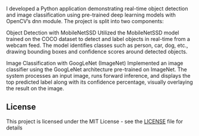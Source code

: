 I developed a Python application demonstrating real-time object detection and image classification using pre-trained 
deep learning models with OpenCV’s dnn module. The project is split into two components:

Object Detection with MobileNetSSD
Utilized the MobileNetSSD model trained on the COCO dataset to detect and label objects in real-time from a webcam feed. 
The model identifies classes such as person, car, dog, etc., drawing bounding boxes and confidence scores around detected objects.

Image Classification with GoogLeNet (ImageNet)
Implemented an image classifier using the GoogLeNet architecture pre-trained on ImageNet. 
The system processes an input image, runs forward inference, and displays the top predicted label along with its confidence percentage, 
visually overlaying the result on the image.

## License
This project is licensed under the MIT License - see the [LICENSE](LICENSE.txt) file for details
